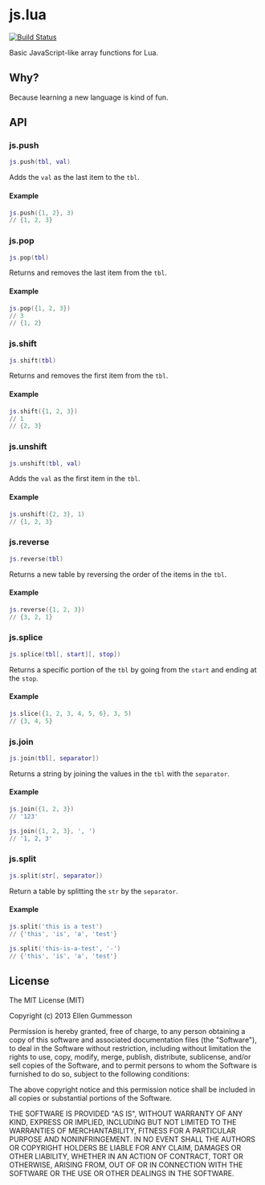 # js.lua

[![Build Status](https://travis-ci.org/gummesson/js.lua.png?branch=master)](https://travis-ci.org/gummesson/js.lua)

Basic JavaScript-like array functions for Lua.

## Why?

Because learning a new language is kind of fun.

## API

### js.push

~~~ lua
js.push(tbl, val)
~~~

Adds the `val` as the last item to the `tbl`.

#### Example

~~~ lua
js.push({1, 2}, 3)
// {1, 2, 3}
~~~

### js.pop

~~~ lua
js.pop(tbl)
~~~

Returns and removes the last item from the `tbl`.

#### Example

~~~ lua
js.pop({1, 2, 3})
// 3
// {1, 2}
~~~

### js.shift

~~~ lua
js.shift(tbl)
~~~

Returns and removes the first item from the `tbl`.

#### Example

~~~ lua
js.shift({1, 2, 3})
// 1
// {2, 3}
~~~

### js.unshift

~~~ lua
js.unshift(tbl, val)
~~~

Adds the `val` as the first item in the `tbl`.

#### Example

~~~ lua
js.unshift({2, 3}, 1)
// {1, 2, 3}
~~~

### js.reverse

~~~ lua
js.reverse(tbl)
~~~

Returns a new table by reversing the order of the items in the `tbl`.

#### Example

~~~ lua
js.reverse({1, 2, 3})
// {3, 2, 1}
~~~

### js.splice

~~~ lua
js.splice(tbl[, start][, stop])
~~~

Returns a specific portion of the `tbl` by going from the `start` and ending at the `stop`.

#### Example

~~~ lua
js.slice({1, 2, 3, 4, 5, 6}, 3, 5)
// {3, 4, 5}
~~~

### js.join

~~~ lua
js.join(tbl[, separator])
~~~

Returns a string by joining the values in the `tbl` with the `separator`.

#### Example

~~~ lua
js.join({1, 2, 3})
// '123'

js.join({1, 2, 3}, ', ')
// '1, 2, 3'
~~~

### js.split

~~~ lua
js.split(str[, separator])
~~~

Return a table by splitting the `str` by the `separator`.

#### Example

~~~ lua
js.split('this is a test')
// {'this', 'is', 'a', 'test'}

js.split('this-is-a-test', '-')
// {'this', 'is', 'a', 'test'}
~~~

## License

The MIT License (MIT)

Copyright (c) 2013 Ellen Gummesson

Permission is hereby granted, free of charge, to any person obtaining a copy
of this software and associated documentation files (the "Software"), to deal
in the Software without restriction, including without limitation the rights
to use, copy, modify, merge, publish, distribute, sublicense, and/or sell
copies of the Software, and to permit persons to whom the Software is
furnished to do so, subject to the following conditions:

The above copyright notice and this permission notice shall be included in
all copies or substantial portions of the Software.

THE SOFTWARE IS PROVIDED "AS IS", WITHOUT WARRANTY OF ANY KIND, EXPRESS OR
IMPLIED, INCLUDING BUT NOT LIMITED TO THE WARRANTIES OF MERCHANTABILITY,
FITNESS FOR A PARTICULAR PURPOSE AND NONINFRINGEMENT. IN NO EVENT SHALL THE
AUTHORS OR COPYRIGHT HOLDERS BE LIABLE FOR ANY CLAIM, DAMAGES OR OTHER
LIABILITY, WHETHER IN AN ACTION OF CONTRACT, TORT OR OTHERWISE, ARISING FROM,
OUT OF OR IN CONNECTION WITH THE SOFTWARE OR THE USE OR OTHER DEALINGS IN
THE SOFTWARE.
